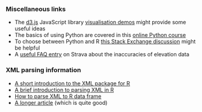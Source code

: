 ### Miscellaneous links
* The [d3.js](https://github.com/mbostock/d3) JavaScript library [visualisation demos](https://github.com/mbostock/d3/wiki/Gallery) might provide some useful ideas
* The basics of using Python are covered in this  [online Python course](http://www.codecademy.com/tracks/python)
* To choose between Python and R [this Stack Exchange discussion](http://programmers.stackexchange.com/questions/181342/r-vs-python-for-data-analysis) might be helpful
* A [useful FAQ entry](https://strava.zendesk.com/entries/20965883-elevation-for-your-activity) on Strava about the inaccuracies of elevation data
 
### XML parsing information

* [A short introduction to the XML package for R](http://www.omegahat.org/RSXML/shortIntro.html)
* [A brief introduction to parsing XML in R](http://www.omegahat.org/RSXML/gettingStarted.html)
* [How to parse XML to R data frame](http://stackoverflow.com/questions/17198658/how-to-parse-xml-to-r-data-frame)
* [A longer article](http://www.omegahat.org/RSXML/Overview.html) (which is quite good)

